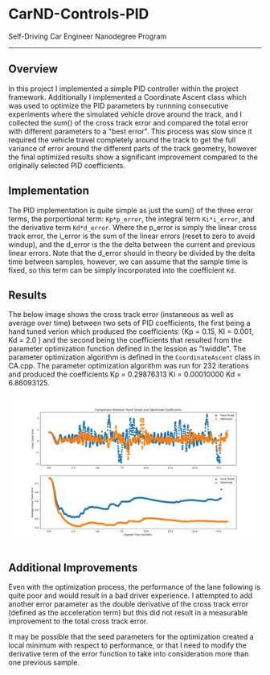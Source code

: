 [//]: # (Image References)

[results]: ./results.jpg "Results"

# CarND-Controls-PID
Self-Driving Car Engineer Nanodegree Program

---

## Overview
In this project I implemented a simple PID controller within the project framework. Additionally I implemented a Coordinate Ascent class which was used to optimize the PID parameters by runnning consecutive experiments where the simulated vehicle drove around the track, and I collected the sum() of the cross track error and compared the total error with different parameters to a "best error". This process was slow since it required the vehicle travel completely around the track to get the full variance of error around the different parts of the track geometry, however the final optimized results show a significant improvement compared to the originally selected PID coefficients.

## Implementation

The PID implementation is quite simple as just the sum() of the three error terms, the porportional term: ```Kp*p_error```, the integral term ```Ki*i_error```, and the derivative term ```Kd*d_error```. Where the p_error is simply the linear cross track error, the i_error is the sum of the linear errors (reset to zero to avoid windup), and the d_error is the the delta between the current and previous linear errors. Note that the d_error should in theory be divided by the delta time between samples, however, we can assume that the sample time is fixed, so this term can be simply incorporated into the coefficient ```Kd```.

## Results

The below image shows the cross track error (instaneous as well as average over time) between two sets of PID coefficients, the first being a hand tuned verion which produced the coefficients: (Kp = 0.15, KI = 0.001, Kd = 2.0 ) and the second being the coefficients that resulted from the parameter optimization function defined in the lession as "twiddle". The parameter optimization algorithm is defined in the ```CoordinateAscent``` class in CA.cpp. The parameter optimization algorithm was run for 232 iterations and produced the coefficients
Kp = 0.29876313 Ki = 0.00010000 Kd = 6.86093125.

![alt text][results]

## Additional Improvements

Even with the optimization process, the performance of the lane following is quite poor and would result in a bad driver experience. I attempted to add another error parameter as the double derivative of the cross track error (defined as the acceleration term) but this did not result in a measurable improvement to the total cross track error.

It may be possible that the seed parameters for the optimization created a local minimum with respect to performance, or that I need to modify the derivative term of the error function to take into consideration more than one previous sample.